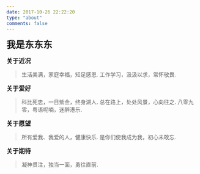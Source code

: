```yaml
---
date: 2017-10-26 22:22:20
type: "about"
comments: false
---
```


<font size=5>**我是东东东**</font>

<font size=3>**关于近况**</font>
> 生活美满，家庭幸福，知足感恩.
> 工作学习，汲汲以求，常怀敬畏.

<font size=3>**关于爱好**</font>
> 科比死忠，一日紫金，终身湖人.
> 总在路上，处处风景，心向往之.
> 八零九零，粤语呢喃，迷醉港乐.

<font size=3>**关于愿望**</font>
> 所有爱我、我爱的人，健康快乐.
> 是你们使我成为我，初心未敢忘.

<font size=3>**关于期待**</font>
> 凝神贯注，独当一面，勇往直前.
